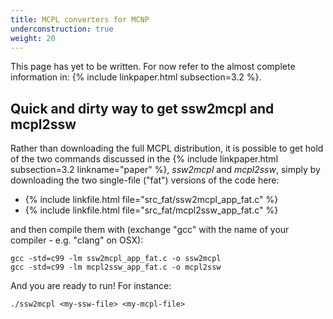 ```yaml
---
title: MCPL converters for MCNP
underconstruction: true
weight: 20
---
```


This page has yet to be written. For now refer to the almost complete
information in: {% include linkpaper.html subsection=3.2 %}.

## Quick and dirty way to get ssw2mcpl and mcpl2ssw

Rather than downloading the full MCPL distribution, it is possible to get hold
of the two commands discussed in the {% include linkpaper.html subsection=3.2
linkname="paper" %}, _ssw2mcpl_ and _mcpl2ssw_, simply by downloading the two
single-file ("fat") versions of the code here:

* {% include linkfile.html file="src_fat/ssw2mcpl_app_fat.c" %}
* {% include linkfile.html file="src_fat/mcpl2ssw_app_fat.c" %}

and then compile them with (exchange "gcc" with the name of your compiler - e.g.
"clang" on OSX):

```shell
gcc -std=c99 -lm ssw2mcpl_app_fat.c -o ssw2mcpl
gcc -std=c99 -lm mcpl2ssw_app_fat.c -o mcpl2ssw
```

And you are ready to run! For instance:

```shell
./ssw2mcpl <my-ssw-file> <my-mcpl-file>
```
